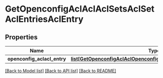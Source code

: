 # GetOpenconfigAclAclAclSetsAclSetAclEntriesAclEntry

## Properties
Name | Type | Description | Notes
------------ | ------------- | ------------- | -------------
**openconfig_aclacl_entry** | [**list[GetOpenconfigAclAclOpenconfigaclaclAclsetsAclentriesAclentry]**](GetOpenconfigAclAclOpenconfigaclaclAclsetsAclentriesAclentry.md) |  | [optional] 

[[Back to Model list]](../README.md#documentation-for-models) [[Back to API list]](../README.md#documentation-for-api-endpoints) [[Back to README]](../README.md)


